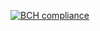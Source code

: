 [![BCH compliance](https://bettercodehub.com/edge/badge/rensmanders/heartstone-server?branch=master&token=b57f612664166fdf85c860db0aeb91c6e9613958)](https://bettercodehub.com/)
